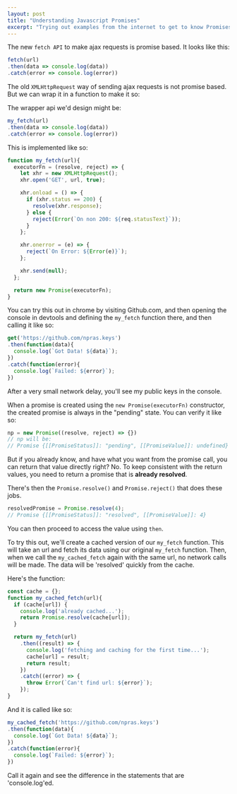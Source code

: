 ```yaml
---
layout: post
title: "Understanding Javascript Promises"
excerpt: "Trying out examples from the internet to get to know Promises better"
---
```


The new `fetch API` to make ajax requests is promise based. It looks like this:

```js
fetch(url)
.then(data => console.log(data))
.catch(error => console.log(error))
```

The old `XMLHttpRequest` way of sending ajax requests is not promise based. But we can wrap it in a function to make it so:

The wrapper api we'd design might be:

```js
my_fetch(url)
.then(data => console.log(data))
.catch(error => console.log(error))
```

This is implemented like so:

```js
function my_fetch(url){
  executorFn = (resolve, reject) => {
    let xhr = new XMLHttpRequest();
    xhr.open('GET', url, true);

    xhr.onload = () => {
      if (xhr.status == 200) {
        resolve(xhr.response);
      } else {
        reject(Error(`On non 200: ${req.statusText}`));
      }
    };

    xhr.onerror = (e) => {
      reject(`On Error: ${Error(e)}`);
    };

    xhr.send(null);
  };

  return new Promise(executorFn);
}
```

You can try this out in chrome by visiting Github.com, and then opening the console in devtools and defining the `my_fetch` function there, and then calling it like so:

```js
get('https://github.com/npras.keys')
.then(function(data){
  console.log(`Got Data! ${data}`);
})
.catch(function(error){
  console.log(`Failed: ${error}`);
})
```

After a very small network delay, you'll see my public keys in the console.


When a promise is created using the `new Promise(executorFn)` constructor, the created promise is always in the "pending" state. You can verify it like so:

```js
np = new Promise((resolve, reject) => {})
// np will be:
// Promise {[[PromiseStatus]]: "pending", [[PromiseValue]]: undefined}
```

But if you already know, and have what you want from the promise call, you can return that value directly right? No. To keep consistent with the return values, you need to return a promise that is __already resolved__.

There's then the `Promise.resolve()` and `Promise.reject()` that does these jobs.

```js
resolvedPromise = Promise.resolve(4);
// Promise {[[PromiseStatus]]: "resolved", [[PromiseValue]]: 4}
```

You can then proceed to access the value using `then`.


To try this out, we'll create a cached version of our `my_fetch` function. This will take an url and fetch its data using our original `my_fetch` function. Then, when we call the `my_cached_fetch` again with the same url, no network calls will be made. The data will be 'resolved' quickly from the cache.


Here's the function:

```js
const cache = {};
function my_cached_fetch(url){
  if (cache[url]) {
    console.log('already cached...');
    return Promise.resolve(cache[url]);
  }

  return my_fetch(url)
    .then((result) => {
      console.log('fetching and caching for the first time...');
      cache[url] = result;
      return result;
    })
    .catch((error) => {
      throw Error(`Can't find url: ${error}`);
    });
}
```

And it is called like so:

```js
my_cached_fetch('https://github.com/npras.keys')
.then(function(data){
  console.log(`Got Data! ${data}`);
})
.catch(function(error){
  console.log(`Failed: ${error}`);
})
```

Call it again and see the difference in the statements that are 'console.log'ed.
